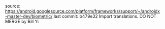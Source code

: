 source: https://android.googlesource.com/platform/frameworks/support/+/androidx-master-dev/biometric/
last commit: b479e32 Import translations. DO NOT MERGE by Bill Yi
